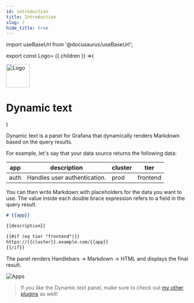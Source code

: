 ```yaml
---
id: introduction
title: Introduction
slug: /
hide_title: true
---
```


import useBaseUrl from '@docusaurus/useBaseUrl';

export const Logo= ({ children }) =>(
  <div
    style={{
      display: "flex",
      alignItems: "center",
      justifyContent: "center",
      padding: "72px 0",
    }}>
    <img alt="Logo" src={useBaseUrl('img/logo.svg')} width="64px" height="64px" />
    <h1
      style={{
        fontSize: "3rem",
        margin: 0,
        marginLeft: "1rem",
      }}>
      Dynamic text
    </h1>
  </div>
)

<Logo />

Dynamic text is a panel for Grafana that dynamically renders Markdown based on the query results.

For example, let's say that your data source returns the following data:

| app  | description                  | cluster | tier     |
|------|------------------------------|---------|----------|
| auth | Handles user authentication. | prod    | frontend |

You can then write Markdown with placeholders for the data you want to use. The value inside each double brace expression refers to a field in the query result.

```md
# {{app}}

{{description}}

{{#if (eq tier "frontend")}}
https://{{cluster}}.example.com/{{app}}
{{/if}}
```

The panel renders Handlebars → Markdown → HTML and displays the final result.

![Apps](../static/img/example.png)

> If you like the Dynamic text panel, make sure to check out [my other plugins](https://marcus.se.net/projects/) as well!
